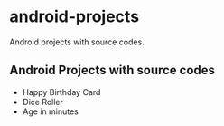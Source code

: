 # android-projects
Android projects with source codes.


## Android Projects with source codes

- Happy Birthday Card 
- Dice Roller
- Age in minutes
